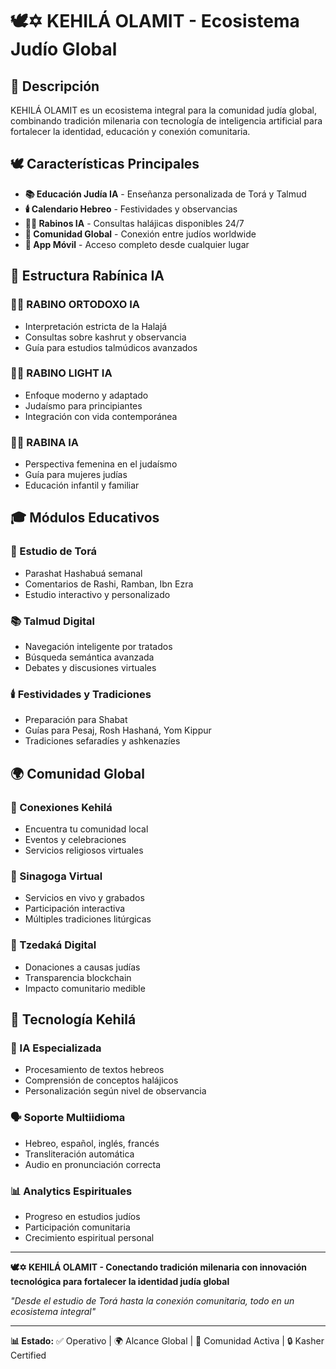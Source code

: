 # 🕊️✡️ KEHILÁ OLAMIT - Ecosistema Judío Global

## 🎯 Descripción

KEHILÁ OLAMIT es un ecosistema integral para la comunidad judía global, combinando tradición milenaria con tecnología de inteligencia artificial para fortalecer la identidad, educación y conexión comunitaria.

## 🕊️ Características Principales

- **📚 Educación Judía IA** - Enseñanza personalizada de Torá y Talmud
- **🕯️ Calendario Hebreo** - Festividades y observancias
- **👨‍🦲 Rabinos IA** - Consultas halájicas disponibles 24/7
- **🤝 Comunidad Global** - Conexión entre judíos worldwide
- **📱 App Móvil** - Acceso completo desde cualquier lugar

## 🧠 Estructura Rabínica IA

### 👨‍🦲 RABINO ORTODOXO IA
- Interpretación estricta de la Halajá
- Consultas sobre kashrut y observancia
- Guía para estudios talmúdicos avanzados

### 👨‍🏫 RABINO LIGHT IA  
- Enfoque moderno y adaptado
- Judaísmo para principiantes
- Integración con vida contemporánea

### 👩‍🦲 RABINA IA
- Perspectiva femenina en el judaísmo
- Guía para mujeres judías
- Educación infantil y familiar

## 🎓 Módulos Educativos

### 📖 Estudio de Torá
- Parashat Hashabuá semanal
- Comentarios de Rashi, Ramban, Ibn Ezra
- Estudio interactivo y personalizado

### 📚 Talmud Digital
- Navegación inteligente por tratados
- Búsqueda semántica avanzada
- Debates y discusiones virtuales

### 🕯️ Festividades y Tradiciones
- Preparación para Shabat
- Guías para Pesaj, Rosh Hashaná, Yom Kippur
- Tradiciones sefaradíes y ashkenazíes

## 🌍 Comunidad Global

### 🤝 Conexiones Kehilá
- Encuentra tu comunidad local
- Eventos y celebraciones
- Servicios religiosos virtuales

### 💒 Sinagoga Virtual
- Servicios en vivo y grabados
- Participación interactiva
- Múltiples tradiciones litúrgicas

### 🎯 Tzedaká Digital
- Donaciones a causas judías
- Transparencia blockchain
- Impacto comunitario medible

## 📱 Tecnología Kehilá

### 🔮 IA Especializada
- Procesamiento de textos hebreos
- Comprensión de conceptos halájicos
- Personalización según nivel de observancia

### 🗣️ Soporte Multiidioma
- Hebreo, español, inglés, francés
- Transliteración automática
- Audio en pronunciación correcta

### 📊 Analytics Espirituales
- Progreso en estudios judíos
- Participación comunitaria
- Crecimiento espiritual personal

---

**🕊️✡️ KEHILÁ OLAMIT - Conectando tradición milenaria con innovación tecnológica para fortalecer la identidad judía global**

*"Desde el estudio de Torá hasta la conexión comunitaria, todo en un ecosistema integral"*

---

**📊 Estado:** ✅ Operativo | 🌍 Alcance Global | 👥 Comunidad Activa | 🔒 Kasher Certified
